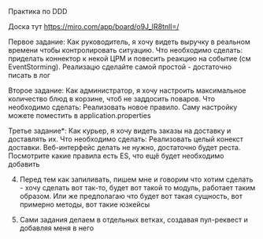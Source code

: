 Практика по DDD

Доска тут https://miro.com/app/board/o9J_lR8tnlI=/



Первое задание: Как руководитель, я хочу видеть выручку в реальном времени чтобы контролировать ситуацию.
Что необходимо сделать: приделать коннектор к некой ЦРМ и повесить реакцию на событие (см EventStorming). 
Реализацю сделайте самой простой - достаточно писать в лог

Второе задание: Как администратор, я хочу настроить максимальное количество блюд в корзине, чтоб не заддосить поваров.
Что необходимо сделать: Реализовать новое правило. Саму настройку можете поместить в application.properties

Третье задание*: Как курьер, я хочу видеть заказы на доставку и доставлять их.
Что необходимо сделать: Реализовать целый конекст доставки. Веб-интерфейс делать не нужно, достаточно будет реста. Посмотрите какие правила есть ES, что ещё будет необходимо добавить

4. Перед тем как запиливать, пишем мне и говорим что хотим сделать - хочу сделать вот так-то, будет вот такой то модуль, работает таким образом. Или же предполагаю что будет вот такая сущность, вот примерно методы, вот такие юзкейсы

5. Сами задания делаем в отдельных ветках, создавая пул-реквест и добавляя меня в него